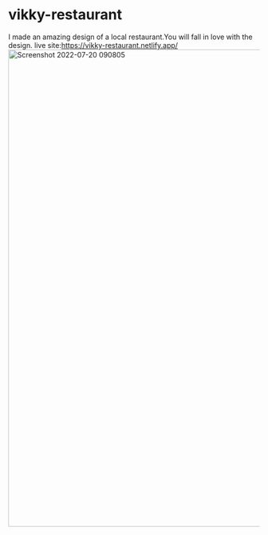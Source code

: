 # vikky-restaurant
I made an amazing design of a local restaurant.You will fall in love with the design.
live site:https://vikky-restaurant.netlify.app/
<img width="956" alt="Screenshot 2022-07-20 090805" src="https://user-images.githubusercontent.com/107210370/179872420-88603410-ac81-43b9-a797-3a79a32b72b8.png">
